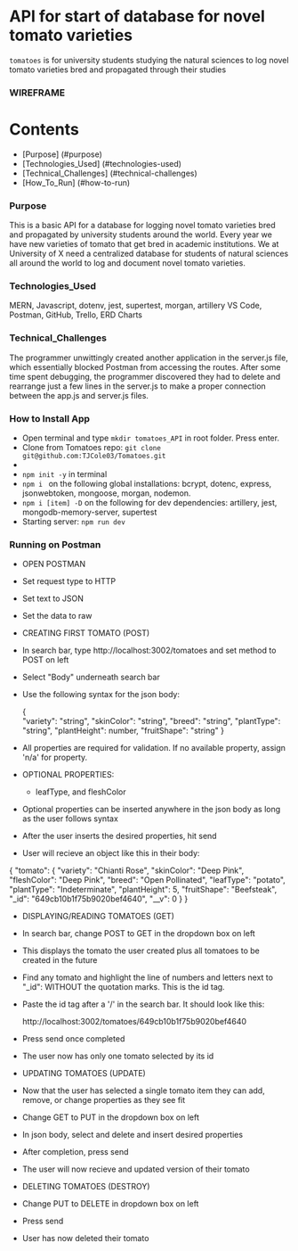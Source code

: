 # API for start of database for novel tomato varieties

`tomatoes` is for university students studying the natural sciences to log novel tomato varieties bred and propagated through their studies 

### WIREFRAME



##

Contents
=========

* [Purpose] (#purpose) 
* [Technologies_Used] (#technologies-used)
* [Technical_Challenges] (#technical-challenges)
* [How_To_Run] (#how-to-run)


### Purpose 

This is a basic API for a database for logging novel tomato varieties bred and propagated by university students around the world. 
Every year we have new varieties of tomato that get bred in academic institutions. We at University of X need a centralized database for students of natural sciences all around the world to log and document novel tomato varieties.

### Technologies_Used
 
 MERN, Javascript, dotenv, jest, supertest, morgan, artillery 
 VS Code, Postman, GitHub, Trello, ERD Charts

### Technical_Challenges 

The programmer unwittingly created another application in the server.js file, which essentially blocked Postman from accessing the routes. After some time spent debugging, the programmer discovered they had to delete and rearrange just a few lines in the server.js to make a proper connection between the app.js and server.js files. 

### How to Install App 

- Open terminal and type `mkdir tomatoes_API` in root folder. Press enter. 
- Clone from Tomatoes repo: `git clone git@github.com:TJCole03/Tomatoes.git `
- 
- `npm init -y` in terminal 
- `npm i ` on the following global installations: bcrypt, dotenc, express, jsonwebtoken, mongoose, morgan, nodemon. 
- `npm i [item] -D` on the following for dev dependencies: artillery, jest, mongodb-memory-server, supertest
- Starting server: `npm run dev` 

### Running on Postman 

- OPEN POSTMAN 
- Set request type to HTTP 
- Set text to JSON 
- Set the data to raw 
- CREATING FIRST TOMATO (POST)
- In search bar, type http://localhost:3002/tomatoes and set method to POST on left 
- Select "Body" underneath search bar 
- Use the following syntax for the json body: 

    {   
        "variety": "string",
        "skinColor": "string",
        "breed": "string",
        "plantType": "string",
        "plantHeight": number,
        "fruitShape": "string"
    }

- All properties are required for validation. If no available property, assign 'n/a' for property. 
- OPTIONAL PROPERTIES: 
    - leafType, and fleshColor 
- Optional properties can be inserted anywhere in the json body as long as the user follows syntax 
- After the user inserts the desired properties, hit send
- User will recieve an object like this in their body: 

{
    "tomato": {
        "variety": "Chianti Rose",
        "skinColor": "Deep Pink",
        "fleshColor": "Deep Pink",
        "breed": "Open Pollinated",
        "leafType": "potato",
        "plantType": "Indeterminate",
        "plantHeight": 5,
        "fruitShape": "Beefsteak",
        "_id": "649cb10b1f75b9020bef4640",
        "__v": 0
    }
}

- DISPLAYING/READING TOMATOES (GET)

- In search bar, change POST to GET in the dropdown box on left
- This displays the tomato the user created plus all tomatoes to be created in the future
- Find any tomato and highlight the line of numbers and letters next to "_id": WITHOUT the quotation marks. This is the id tag.
- Paste the id tag after a '/' in the search bar. It should look like this: 

    http://localhost:3002/tomatoes/649cb10b1f75b9020bef4640

- Press send once completed 
- The user now has only one tomato selected by its id

- UPDATING TOMATOES (UPDATE)

- Now that the user has selected a single tomato item they can add, remove, or change properties as they see fit 
- Change GET to PUT in the dropdown box on left 
- In json body, select and delete and insert desired properties
- After completion, press send 
- The user will now recieve and updated version of their tomato

- DELETING TOMATOES (DESTROY) 

- Change PUT to DELETE in dropdown box on left 
- Press send 
- User has now deleted their tomato 
